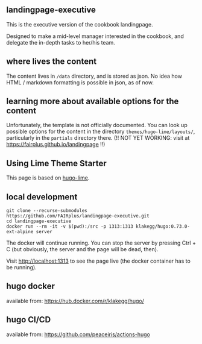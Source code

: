 ## landingpage-executive


This is the executive version of the cookbook landingpage.

Designed to make a mid-level manager interested in the cookbook, and delegate the in-depth tasks to her/his team.


## where lives the content

The content lives in `/data` directory, and is stored as json. No idea how HTML / markdown formatting is possible in json, as of now.


## learning more about available options for the content

Unfortunately, the template is not officially documented. You can look up possible options for the content in the directory `themes/hugo-lime/layouts/`, particularly in the `partials` directory there. 
(!! NOT YET WORKING: visit at <https://fairplus.github.io/landingpage> !!)


## Using Lime Theme Starter
This page is based on [hugo-lime](https://themes.gohugo.io/hugo-lime/).

## local development

```
git clone --recurse-submodules https://github.com/FAIRplus/landingpage-executive.git
cd landingpage-executive
docker run --rm -it -v $(pwd):/src -p 1313:1313 klakegg/hugo:0.73.0-ext-alpine server
``` 

The docker will continue running. You can stop the server by pressing Ctrl + C (but obviously, the server and the page will be dead, then).

Visit <http://localhost:1313> to see the page live (the docker container has to be running).

## hugo docker 

available from: https://hub.docker.com/r/klakegg/hugo/

## hugo CI/CD

available from: https://github.com/peaceiris/actions-hugo